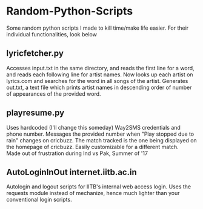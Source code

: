 # Random-Python-Scripts
Some random python scripts I made to kill time/make life easier.
For their individual functionalities, look below

## lyricfetcher.py
Accesses input.txt in the same directory, and reads the first line for a word, and reads each following line for artist names. Now looks up each artist on lyrics.com and searches for the word in all songs of the artist. Generates out.txt, a text file which prints artist names in descending order of number of appearances of the provided word.  

## playresume.py
Uses hardcoded (I'll change this someday) Way2SMS credentials and phone number. Messages the provided number when "Play stopped due to rain" changes on cricbuzz. The match tracked is the one being displayed on the homepage of cricbuzz. Easily customizable for a different match.  
Made out of frustration during Ind vs Pak, Summer of '17

## AutoLoginInOut internet.iitb.ac.in
Autologin and logout scripts for IITB's internal web access login. Uses the requests module instead of mechanize, hence much lighter than your conventional login scripts.
